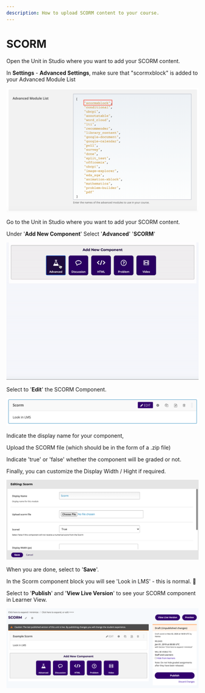```yaml
---
description: How to upload SCORM content to your course.
---
```


# SCORM

Open the Unit in Studio where you want to add your SCORM content.&#x20;

In **Settings** - **Advanced Settings**, make sure that "scormxblock" is added to your Advanced Module List&#x20;

![](<../../.gitbook/assets/Screen Shot 2020-11-02 at 19.40.49.png>)

Go to the Unit in Studio where you want to add your SCORM content.&#x20;

Under '**Add New Component**' Select '**Advanced**' '**SCORM**'&#x20;

![](../../.gitbook/assets/ezgif-5-8fc0f70ac439.gif)

Select to '**Edit**' the SCORM Component.&#x20;

![](<../../.gitbook/assets/Screen Shot 2020-11-02 at 19.53.44.png>)

Indicate the display name for your component,&#x20;

Upload the SCORM file (which should be in the form of a .zip file)

Indicate 'true' or 'false' whether the component will be graded or not.&#x20;

Finally, you can customize the Display Width / Hight if required.&#x20;

![](<../../.gitbook/assets/Screen Shot 2020-11-02 at 19.55.31.png>)

When you are done, select to '**Save**'.&#x20;

&#x20;In the Scorm component block you will see 'Look in LMS' - this is normal. 🙂

Select to '**Publish**' and '**View Live Version**' to see your SCORM component in Learner View.&#x20;

![](<../../.gitbook/assets/Screen Shot 2020-11-02 at 19.59.29.png>)
